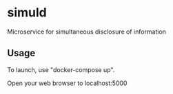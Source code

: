 # simuld
Microservice for simultaneous disclosure of information

## Usage
To launch, use "docker-compose up".

Open your web browser to localhost:5000
